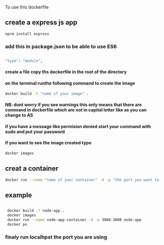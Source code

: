 To use this dockerfile

## create a express js app 

```sh
nprm install express

```

### add this in package.json to be able to use ES6

```sh

"type": "module",
```

#### create a file copy ths dockerfile in the root of the directory

#### on the terminal runthe following command to create the image 

```sh
docker build -t "name of your image" .

```
#### NB: dont worry if you see warnings this only means that there are command in dockerfile which are not in capital letter like as you can change to AS

#### if you have a message like permision denied start your command with sudo and put your password

#### if you want to see the image created type

```sh
docker images

```
## creat a container 

```sh
docker run --name "name of your container" -d -p "the port you want to run vue js":3000 "name of your image"

```

## example 

```sh

 docker build -t node-app .
 docker images
 docker run --name node-app-container -d -p 3000:3000 node-app
 docker ps

 ```

### finaly run localhpst the port you are using 
